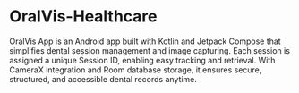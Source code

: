 # OralVis-Healthcare
OralVis App is an Android app built with Kotlin and Jetpack Compose that simplifies dental session management and image capturing. Each session is assigned a unique Session ID, enabling easy tracking and retrieval. With CameraX integration and Room database storage, it ensures secure, structured, and accessible dental records anytime.
